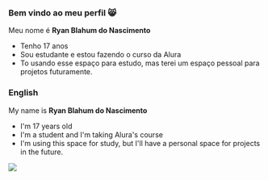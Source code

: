### Bem vindo ao meu perfil 😸

Meu nome é **Ryan Blahum do Nascimento**

- Tenho 17 anos
- Sou estudante e estou fazendo o curso da Alura
- To usando esse espaço para estudo, mas terei um espaço pessoal para projetos futuramente.

### English

My name is **Ryan Blahum do Nascimento**
- I'm 17 years old
- I'm a student and I'm taking Alura's course
- I'm using this space for study, but I'll have a personal space for projects in the future.

![](https://i.pinimg.com/originals/13/81/b1/1381b1b3c60dc7eb568cc2df0f78882a.gif)
